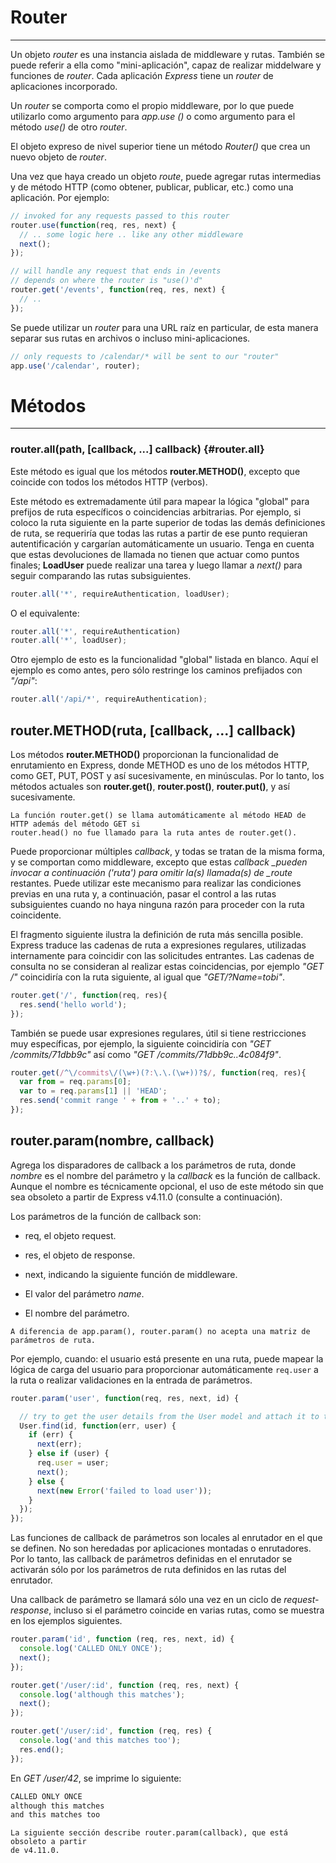 # Router

---

Un objeto _router_ es una instancia aislada de middleware y rutas. También se puede referir a ella como "mini-aplicación", capaz de realizar middelware y funciones de _router_. Cada aplicación _Express_ tiene un _router_ de aplicaciones incorporado.

Un _router_ se comporta como el propio middleware, por lo que puede utilizarlo como argumento para _app.use \(\)_ o como argumento para el método _use\(\)_ de otro _router_.

El objeto expreso de nivel superior tiene un método _Router\(\)_ que crea un nuevo objeto de _router_.

Una vez que haya creado un objeto _route_, puede agregar rutas intermedias y de método HTTP \(como obtener, publicar, publicar, etc.\) como una aplicación. Por ejemplo:

```js
// invoked for any requests passed to this router
router.use(function(req, res, next) {
  // .. some logic here .. like any other middleware
  next();
});

// will handle any request that ends in /events
// depends on where the router is "use()'d"
router.get('/events', function(req, res, next) {
  // ..
});
```

Se puede utilizar un _router_ para una URL raíz en particular, de esta manera separar sus rutas en archivos o incluso mini-aplicaciones.

```js
// only requests to /calendar/* will be sent to our "router"
app.use('/calendar', router);
```

# Métodos

---

### router.all\(path, \[callback, ...\] callback\) {#router.all}

Este método es igual que los métodos **router.METHOD\(\)**, excepto que coincide con todos los métodos HTTP \(verbos\).

Este método es extremadamente útil para mapear la lógica "global" para prefijos de ruta específicos o coincidencias arbitrarias. Por ejemplo, si coloco la ruta siguiente en la parte superior de todas las demás definiciones de ruta, se requeriría que todas las rutas a partir de ese punto requieran autentificación y cargarían automáticamente un usuario. Tenga en cuenta que estas devoluciones de llamada no tienen que actuar como puntos finales; **LoadUser** puede realizar una tarea y luego llamar a _next\(\)_ para seguir comparando las rutas subsiguientes.

```js
router.all('*', requireAuthentication, loadUser);
```

O el equivalente:

```js
router.all('*', requireAuthentication)
router.all('*', loadUser);
```

Otro ejemplo de esto es la funcionalidad "global" listada en blanco. Aquí el ejemplo es como antes, pero sólo restringe los caminos prefijados con _"/api"_:

```js
router.all('/api/*', requireAuthentication);
```

## router.METHOD\(ruta, \[callback, ...\] callback\)

Los métodos **router.METHOD\(\)** proporcionan la funcionalidad de enrutamiento en Express, donde METHOD es uno de los métodos HTTP, como GET, PUT, POST y así sucesivamente, en minúsculas. Por lo tanto, los métodos actuales son **router.get\(\)**, **router.post\(\)**, **router.put\(\)**, y así sucesivamente.

```
La función router.get() se llama automáticamente al método HEAD de HTTP además del método GET si
router.head() no fue llamado para la ruta antes de router.get().
```

Puede proporcionar múltiples _callback_, y todas se tratan de la misma forma, y se comportan como middleware, excepto que estas _callback \_pueden invocar a continuación _\('ruta'\)_ para omitir la\(s\) llamada\(s\) de \_route_ restantes. Puede utilizar este mecanismo para realizar las condiciones previas en una ruta y, a continuación, pasar el control a las rutas subsiguientes cuando no haya ninguna razón para proceder con la ruta coincidente.

El fragmento siguiente ilustra la definición de ruta más sencilla posible. Express traduce las cadenas de ruta a expresiones regulares, utilizadas internamente para coincidir con las solicitudes entrantes. Las cadenas de consulta no se consideran al realizar estas coincidencias, por ejemplo _"GET /"_ coincidiría con la ruta siguiente, al igual que _"GET/?Name=tobi"_.

```js
router.get('/', function(req, res){
  res.send('hello world');
});
```

También se puede usar expresiones regulares, útil si tiene restricciones muy específicas, por ejemplo, la siguiente coincidiría con _"GET /commits/71dbb9c"_ así como _"GET /commits/71dbb9c..4c084f9"_.

```js
router.get(/^\/commits\/(\w+)(?:\.\.(\w+))?$/, function(req, res){
  var from = req.params[0];
  var to = req.params[1] || 'HEAD';
  res.send('commit range ' + from + '..' + to);
});
```

## router.param\(nombre, callback\)

Agrega los disparadores de callback a los parámetros de ruta, donde _nombre_ es el nombre del parámetro y la _callback_ es la función de callback. Aunque el nombre es técnicamente opcional, el uso de este método sin que sea obsoleto a partir de Express v4.11.0 \(consulte a continuación\).

Los parámetros de la función de callback son:

* req, el objeto request.

* res, el objeto de response.

* next, indicando la siguiente función de middleware.

* El valor del parámetro _name_.

* El nombre del parámetro.

```
A diferencia de app.param(), router.param() no acepta una matriz de parámetros de ruta.
```

Por ejemplo, cuando: el usuario está presente en una ruta, puede mapear la lógica de carga del usuario para proporcionar automáticamente `req.user` a la ruta o realizar validaciones en la entrada de parámetros.

```js
router.param('user', function(req, res, next, id) {

  // try to get the user details from the User model and attach it to the request object
  User.find(id, function(err, user) {
    if (err) {
      next(err);
    } else if (user) {
      req.user = user;
      next();
    } else {
      next(new Error('failed to load user'));
    }
  });
});
```

Las funciones de callback de parámetros son locales al enrutador en el que se definen. No son heredadas por aplicaciones montadas o enrutadores. Por lo tanto, las callback de parámetros definidas en el enrutador se activarán sólo por los parámetros de ruta definidos en las rutas del enrutador.

Una callback de parámetro se llamará sólo una vez en un ciclo de _request-response_, incluso si el parámetro coincide en varias rutas, como se muestra en los ejemplos siguientes.

```js
router.param('id', function (req, res, next, id) {
  console.log('CALLED ONLY ONCE');
  next();
});

router.get('/user/:id', function (req, res, next) {
  console.log('although this matches');
  next();
});

router.get('/user/:id', function (req, res) {
  console.log('and this matches too');
  res.end();
});
```

En _GET /user/42_, se imprime lo siguiente:

```bash
CALLED ONLY ONCE
although this matches
and this matches too
```

```
La siguiente sección describe router.param(callback), que está obsoleto a partir
de v4.11.0.
```



